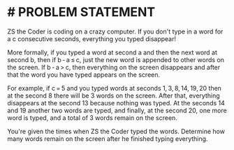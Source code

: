 # # PROBLEM STATEMENT
ZS the Coder is coding on a crazy computer. If you don't type in a word for a c consecutive seconds, everything you typed disappear!

More formally, if you typed a word at second a and then the next word at second b, then if b - a ≤ c, just the new word is appended to other words on the screen. If b - a > c, then everything on the screen disappears and after that the word you have typed appears on the screen.

For example, if c = 5 and you typed words at seconds 1, 3, 8, 14, 19, 20 then at the second 8 there will be 3 words on the screen. After that, everything disappears at the second 13 because nothing was typed. At the seconds 14 and 19 another two words are typed, and finally, at the second 20, one more word is typed, and a total of 3 words remain on the screen.

You're given the times when ZS the Coder typed the words. Determine how many words remain on the screen after he finished typing everything.
